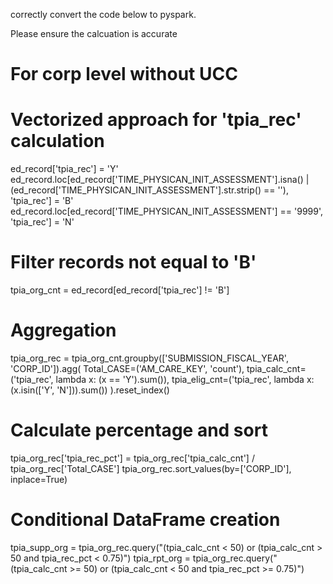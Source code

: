 correctly convert the code below to pyspark.

Please ensure the calcuation is accurate 

# For corp level without UCC
# Vectorized approach for 'tpia_rec' calculation
ed_record['tpia_rec'] = 'Y'
ed_record.loc[ed_record['TIME_PHYSICAN_INIT_ASSESSMENT'].isna() | (ed_record['TIME_PHYSICAN_INIT_ASSESSMENT'].str.strip() == ''), 'tpia_rec'] = 'B'
ed_record.loc[ed_record['TIME_PHYSICAN_INIT_ASSESSMENT'] == '9999', 'tpia_rec'] = 'N'

# Filter records not equal to 'B'
tpia_org_cnt = ed_record[ed_record['tpia_rec'] != 'B']

# Aggregation
tpia_org_rec = tpia_org_cnt.groupby(['SUBMISSION_FISCAL_YEAR', 'CORP_ID']).agg(
    Total_CASE=('AM_CARE_KEY', 'count'),
    tpia_calc_cnt=('tpia_rec', lambda x: (x == 'Y').sum()),
    tpia_elig_cnt=('tpia_rec', lambda x: (x.isin(['Y', 'N'])).sum())
).reset_index()

# Calculate percentage and sort
tpia_org_rec['tpia_rec_pct'] = tpia_org_rec['tpia_calc_cnt'] / tpia_org_rec['Total_CASE']
tpia_org_rec.sort_values(by=['CORP_ID'], inplace=True)

# Conditional DataFrame creation
tpia_supp_org = tpia_org_rec.query("(tpia_calc_cnt < 50) or (tpia_calc_cnt > 50 and tpia_rec_pct < 0.75)")
tpia_rpt_org = tpia_org_rec.query("(tpia_calc_cnt >= 50) or (tpia_calc_cnt < 50 and tpia_rec_pct >= 0.75)")
